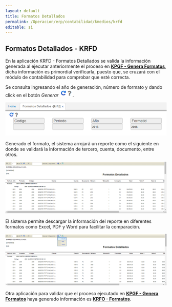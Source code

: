 ```yaml
---
layout: default
title: Formatos Detallados
permalink: /Operacion/erp/contabilidad/kmedios/krfd
editable: si
---
```


## Formatos Detallados - KRFD

En la aplicación KRFD - Formatos Detallados se valida la información generada al ejecutar anteriormente el proceso en [**KPGF - Genera Formatos**](http://docs.oasiscom.com/Operacion/erp/contabilidad/kproceso/kpgf), dicha información es primordial verificarla, puesto que, se cruzará con el módulo de contabilidad para comprobar que esté correcta.  

Se consulta ingresando el año de generación, número de formato y dando click en el botón  _Generar_ ![](actualizar.png).  

![](KRFD1.png)

Generado el formato, el sistema arrojará un reporte como el siguiente en donde se validará la información de tercero, cuenta, documento, entre otros.  

![](KRFD2.png)

El sistema permite descargar la información del reporte en diferentes formatos como Excel, PDF y Word para facilitar la comparación.  

![](KRFD3.png)


Otra aplicación para validar que el proceso ejecutado en [**KPGF - Genera Formatos**](http://docs.oasiscom.com/Operacion/erp/contabilidad/kproceso/kpgf) haya generado información es [**KRFO - Formatos**](http://docs.oasiscom.com/Operacion/erp/contabilidad/kmedios/krfo).  























